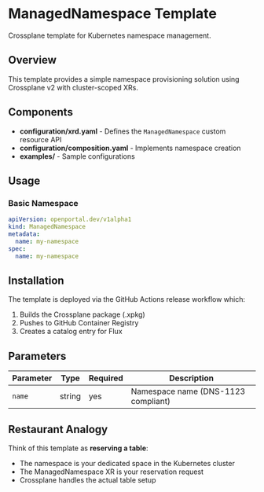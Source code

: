 # ManagedNamespace Template

Crossplane template for Kubernetes namespace management.

## Overview

This template provides a simple namespace provisioning solution using Crossplane v2 with cluster-scoped XRs.

## Components

- **configuration/xrd.yaml** - Defines the `ManagedNamespace` custom resource API
- **configuration/composition.yaml** - Implements namespace creation
- **examples/** - Sample configurations

## Usage

### Basic Namespace

```yaml
apiVersion: openportal.dev/v1alpha1
kind: ManagedNamespace
metadata:
  name: my-namespace
spec:
  name: my-namespace
```

## Installation

The template is deployed via the GitHub Actions release workflow which:
1. Builds the Crossplane package (.xpkg)
2. Pushes to GitHub Container Registry
3. Creates a catalog entry for Flux

## Parameters

| Parameter | Type | Required | Description |
|-----------|------|----------|-------------|
| `name` | string | yes | Namespace name (DNS-1123 compliant) |

## Restaurant Analogy

Think of this template as **reserving a table**:
- The namespace is your dedicated space in the Kubernetes cluster
- The ManagedNamespace XR is your reservation request
- Crossplane handles the actual table setup